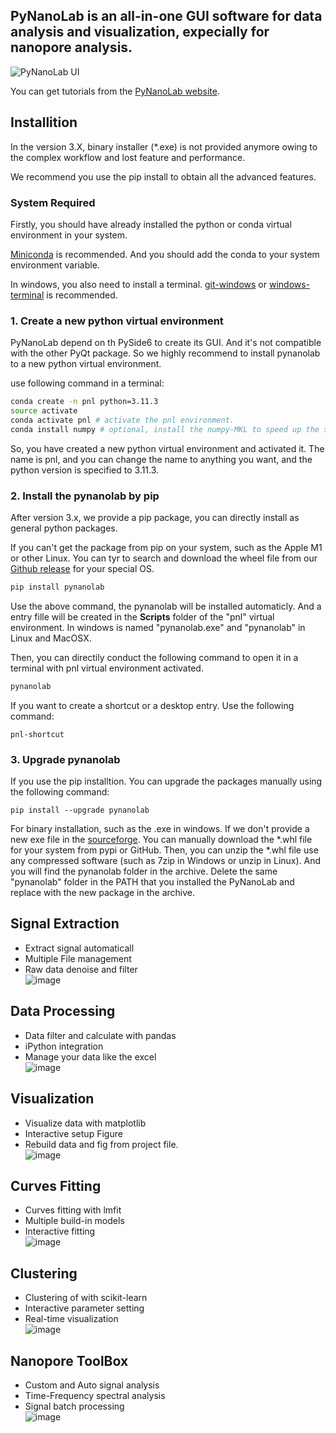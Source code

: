 ## PyNanoLab is an all-in-one GUI software for data analysis and visualization, expecially for nanopore analysis.
![PyNanoLab UI](https://pynanolab.com/images/1.png)

You can get tutorials from the [PyNanoLab website](https://pynanolab.com).

## Installition
In the version 3.X, binary installer (*.exe) is not provided anymore owing to the complex workflow and lost feature and performance.

We recommend you use the pip install to obtain all the advanced features.

### System Required

Firstly, you should have already installed the python or conda virtual environment in your system.

[Miniconda](https://docs.conda.io/en/latest/miniconda.html) is recommended. And you should add the conda to your system environment variable.

In windows, you also need to install a terminal. [git-windows](https://git-scm.com/download/win) or [windows-terminal](https://apps.microsoft.com/store/detail/windows-terminal/9N0DX20HK701) is recommended.

### 1. Create a new python virtual environment

PyNanoLab depend on th PySide6 to create its GUI. And it's not compatible with the other PyQt package. So we highly recommend to install pynanolab to a new python virtual environment.

use following command in a terminal:
```sh
conda create -n pnl python=3.11.3  
source activate
conda activate pnl # activate the pnl environment.
conda install numpy # optional, install the numpy-MKL to speed up the software.
```
So, you have created a new python virtual environment and activated it.
The name is pnl, and you can change the name to anything you want, and the python  version is specified to 3.11.3.

### 2. Install the pynanolab by pip
After version 3.x, we provide a pip package, you can directly install as general python packages.

If you can't get the package from pip on your system, such as the Apple M1 or other Linux. You can tyr to search and download the wheel file from our [Github release](https://github.com/decacent/PyNanoLab/releases) for your special OS.
```sh
pip install pynanolab 
```
Use the above command, the pynanolab will be installed automaticly. And a entry fille will be created in the **Scripts** folder of the "pnl" virtual environment. In windows is named "pynanolab.exe" and "pynanolab" in Linux and MacOSX.

Then, you can directily conduct the following command to open it in a terminal with pnl virtual environment activated.
```sh
pynanolab
```
If you want to create a shortcut or a desktop entry. Use the following command:
```
pnl-shortcut
```

### 3. Upgrade pynanolab
If you use the pip installtion. You can upgrade the packages manually using the following command:
```
pip install --upgrade pynanolab
```

For binary installation, such as the .exe in windows. If we don't provide a new exe file in the [sourceforge](https://sourceforge.net/projects/pynano/files/). You can manually download the *.whl file for your system from pypi or GitHub. Then, you can unzip the *.whl file use any compressed software (such as 7zip in Windows or unzip in Linux). And you will find the pynanolab folder in the archive. Delete the same "pynanolab" folder in the PATH that you installed the PyNanoLab and replace with the new package in the archive.

## Signal Extraction
- Extract signal automaticall
- Multiple File management
- Raw data denoise and filter   
![image](https://user-images.githubusercontent.com/28666678/165077241-8336bbce-7d7a-476f-a005-f3c2929f678a.png)
## Data Processing
- Data filter and calculate with pandas
- iPython integration
- Manage your data like the excel     
![image](https://user-images.githubusercontent.com/28666678/165077360-9aa423a5-6c74-4255-bcfe-aed67d4256fb.png)
##  Visualization
- Visualize data with matplotlib
- Interactive setup Figure
- Rebuild data and fig from project file.   
![image](https://user-images.githubusercontent.com/28666678/165077379-11e68425-a4c9-462f-8c35-bf2a7c4cbcec.png)
##  Curves Fitting
- Curves fitting with lmfit
- Multiple build-in models
- Interactive fitting   
![image](https://user-images.githubusercontent.com/28666678/165077503-1fc5e17d-8953-49aa-8322-fd1393f8898b.png)
##  Clustering
- Clustering of with scikit-learn
- Interactive parameter setting
- Real-time visualization    
![image](https://user-images.githubusercontent.com/28666678/165077568-f5597b79-bd2f-4ddd-a34a-b4f18f035280.png)
## Nanopore ToolBox
- Custom and Auto signal analysis
- Time-Frequency spectral analysis
- Signal batch processing  
![image](https://user-images.githubusercontent.com/28666678/165077633-a98d7d88-f3ec-4ecc-8787-be1238501ee5.png)

